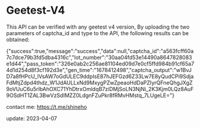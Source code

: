 # Geetest-V4 

This API can be verified with any geetest v4 version, By uploading the two parameters of captcha_id and type to the API, the following results can be obtained:

{"success":true,"message":"success","data":null,"captcha_id":"a563fcff60a7c7dce79b3fd5dba4316c","lot_number":"30aa04fd53e14490a8647828083e1d44","pass_token":"326e0ab2c256ae81104ed09d7e0cf5ffd984b91cf65a74d1d254d8f3cf192d3e","gen_time":"1678412498","captcha_output":"w1BvJD7a8fHPcU_IVsAW7oGdULEC9ddpIsE87hJEFGzd6Z33Lw7E8yQudCPi9SdjaFdMtjZdpd4thdz_W1JdAULLxNd9MxygPZwZpeaoHdDaPZIyrQFneQhgJXgZ9oVUuC6u5rIbAhOXC71YhDtrxOmldqB7ziDMjSoLN3NjNi_2K3Kjm0LQz8AuF9OSdHT1ZAL3BwVzSdIMZZ0LdgnFZuPkr8fRMvHMstq_7LUgeLE="}


contact me: https://t.me/shineho

update: 2023-04-07
